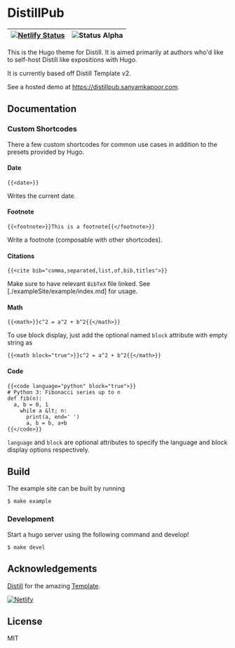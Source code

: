 # DistillPub

| [![Netlify Status](https://api.netlify.com/api/v1/badges/73affdaf-5f7a-4f87-be36-b8222becb793/deploy-status)](https://distillpub.sanyamkapoor.com)  | ![Status Alpha](https://img.shields.io/badge/status-beta-yellow.svg) |
|---|---|

This is the Hugo theme for Distill. It is aimed primarily at
authors who'd like to self-host Distill like expositions
with Hugo. 

It is currently based off Distill Template v2.

See a hosted demo at https://distillpub.sanyamkapoor.com.

## Documentation

### Custom Shortcodes

There a few custom shortcodes for common use cases in addition to the presets
provided by Hugo.

#### Date

```
{{<date>}}
```

Writes the current date.

#### Footnote

```
{{<footnote>}}This is a footnote{{</footnote>}}
```

Write a footnote (composable with other shortcodes).

#### Citations

```
{{<cite bib="comma,separated,list,of,bib,titles">}}
```

Make sure to have relevant `BibTeX` file linked. See [./exampleSite/example/index.md]
for usage.

#### Math

```
{{<math>}}c^2 = a^2 + b^2{{</math>}}
```

To use block display, just add the optional named `block` attribute with empty string as

```
{{<math block="true">}}c^2 = a^2 + b^2{{</math>}}
```

#### Code

```
{{<code language="python" block="true">}}
# Python 3: Fibonacci series up to n
def fib(n):
  a, b = 0, 1
    while a &lt; n:
      print(a, end=' ')
      a, b = b, a+b
{{</code>}}
```

`language` and `block` are optional attributes to specify the language and
block display options respectively.

## Build

The example site can be built by running

```
$ make example
```

### Development

Start a hugo server using the following command and develop!

```
$ make devel
```

## Acknowledgements

[Distill](https://distill.pub/) for the amazing [Template](https://github.com/distillpub/template).

[![Netlify](https://www.netlify.com/img/global/badges/netlify-color-bg.svg)](https://www.netlify.com/)

## License

MIT